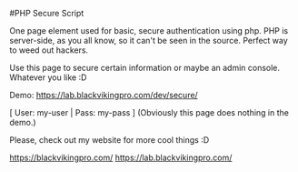 #PHP Secure Script

One page element used for basic, secure authentication using php.
PHP is server-side, as you all know, so it can't be seen in the source.
Perfect way to weed out hackers.

Use this page to secure certain information or maybe an admin console.
Whatever you like :D

Demo: https://lab.blackvikingpro.com/dev/secure/

[ User: my-user | Pass: my-pass ]
(Obviously this page does nothing in the demo.)

Please, check out my website for more cool things :D

https://blackvikingpro.com/
https://lab.blackvikingpro.com/